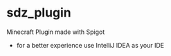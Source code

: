 # sdz_plugin
Minecraft Plugin made with Spigot

- for a better experience use IntelliJ IDEA as your IDE
